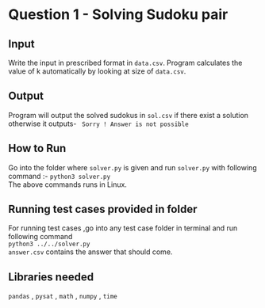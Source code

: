 # Question 1 - Solving Sudoku pair
## Input
Write the input in prescribed format in `data.csv`.
Program calculates the value of k automatically by looking at size of `data.csv`.
## Output
Program will output the solved sudokus in `sol.csv` if there exist a solution otherwise it outputs- ` Sorry ! Answer is not possible`
## How to Run
Go into the folder where `solver.py` is given and run `solver.py` with following command :- 
`python3 solver.py`  
The above commands runs in Linux.
## Running test cases provided in folder
For running test cases ,go into any test case folder in terminal and run following command  
`python3 ../../solver.py`  
`answer.csv` contains the answer that should come.
## Libraries needed
`pandas`
, `pysat`
, `math`
, `numpy`
, `time`